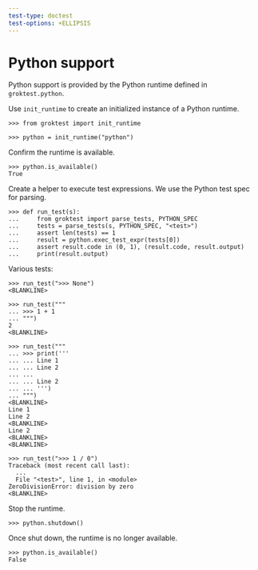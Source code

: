 ```yaml
---
test-type: doctest
test-options: +ELLIPSIS
---
```


# Python support

Python support is provided by the Python runtime defined in
`groktest.python`.

Use `init_runtime` to create an initialized instance of a Python
runtime.

    >>> from groktest import init_runtime

    >>> python = init_runtime("python")

Confirm the runtime is available.

    >>> python.is_available()
    True

Create a helper to execute test expressions. We use the Python test spec
for parsing.

    >>> def run_test(s):
    ...     from groktest import parse_tests, PYTHON_SPEC
    ...     tests = parse_tests(s, PYTHON_SPEC, "<test>")
    ...     assert len(tests) == 1
    ...     result = python.exec_test_expr(tests[0])
    ...     assert result.code in (0, 1), (result.code, result.output)
    ...     print(result.output)

Various tests:

    >>> run_test(">>> None")
    <BLANKLINE>

    >>> run_test("""
    ... >>> 1 + 1
    ... """)
    2
    <BLANKLINE>

    >>> run_test("""
    ... >>> print('''
    ... ... Line 1
    ... ... Line 2
    ... ...
    ... ... Line 2
    ... ... ''')
    ... """)
    <BLANKLINE>
    Line 1
    Line 2
    <BLANKLINE>
    Line 2
    <BLANKLINE>
    <BLANKLINE>

    >>> run_test(">>> 1 / 0")
    Traceback (most recent call last):
      ...
      File "<test>", line 1, in <module>
    ZeroDivisionError: division by zero
    <BLANKLINE>

Stop the runtime.

    >>> python.shutdown()

Once shut down, the runtime is no longer available.

    >>> python.is_available()
    False
